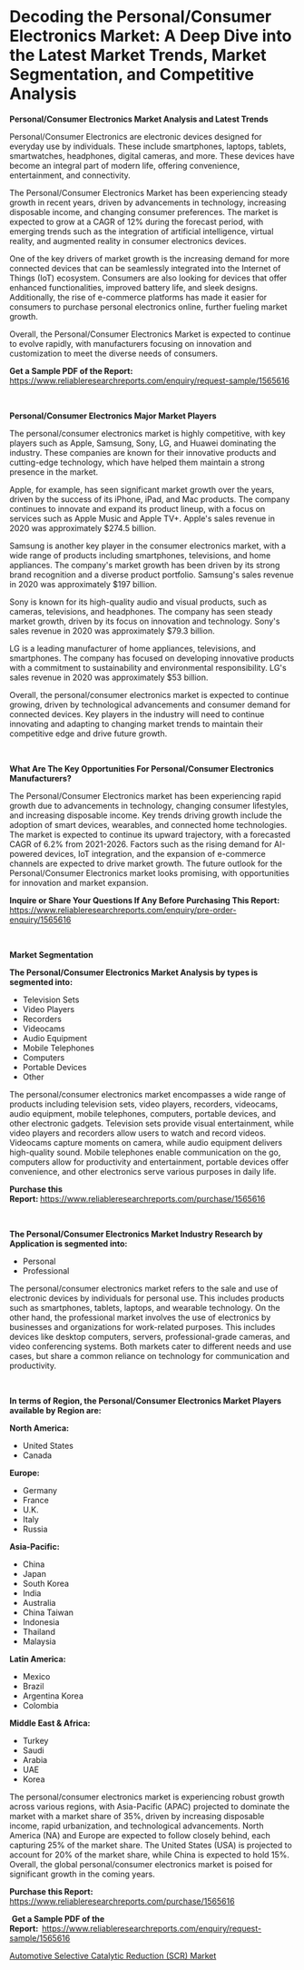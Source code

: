 <p><h1>Decoding the Personal/Consumer Electronics Market: A Deep Dive into the Latest Market Trends, Market Segmentation, and Competitive Analysis</h1></p><p><strong>Personal/Consumer Electronics Market Analysis and Latest Trends</strong></p>
<p><p>Personal/Consumer Electronics are electronic devices designed for everyday use by individuals. These include smartphones, laptops, tablets, smartwatches, headphones, digital cameras, and more. These devices have become an integral part of modern life, offering convenience, entertainment, and connectivity.</p><p>The Personal/Consumer Electronics Market has been experiencing steady growth in recent years, driven by advancements in technology, increasing disposable income, and changing consumer preferences. The market is expected to grow at a CAGR of 12% during the forecast period, with emerging trends such as the integration of artificial intelligence, virtual reality, and augmented reality in consumer electronics devices.</p><p>One of the key drivers of market growth is the increasing demand for more connected devices that can be seamlessly integrated into the Internet of Things (IoT) ecosystem. Consumers are also looking for devices that offer enhanced functionalities, improved battery life, and sleek designs. Additionally, the rise of e-commerce platforms has made it easier for consumers to purchase personal electronics online, further fueling market growth.</p><p>Overall, the Personal/Consumer Electronics Market is expected to continue to evolve rapidly, with manufacturers focusing on innovation and customization to meet the diverse needs of consumers.</p></p>
<p><strong>Get a Sample PDF of the Report:&nbsp;</strong> <a href="https://www.reliableresearchreports.com/enquiry/request-sample/1565616">https://www.reliableresearchreports.com/enquiry/request-sample/1565616</a></p>
<p>&nbsp;</p>
<p><strong>Personal/Consumer Electronics Major Market Players</strong></p>
<p><p>The personal/consumer electronics market is highly competitive, with key players such as Apple, Samsung, Sony, LG, and Huawei dominating the industry. These companies are known for their innovative products and cutting-edge technology, which have helped them maintain a strong presence in the market. </p><p>Apple, for example, has seen significant market growth over the years, driven by the success of its iPhone, iPad, and Mac products. The company continues to innovate and expand its product lineup, with a focus on services such as Apple Music and Apple TV+. Apple's sales revenue in 2020 was approximately $274.5 billion.</p><p>Samsung is another key player in the consumer electronics market, with a wide range of products including smartphones, televisions, and home appliances. The company's market growth has been driven by its strong brand recognition and a diverse product portfolio. Samsung's sales revenue in 2020 was approximately $197 billion.</p><p>Sony is known for its high-quality audio and visual products, such as cameras, televisions, and headphones. The company has seen steady market growth, driven by its focus on innovation and technology. Sony's sales revenue in 2020 was approximately $79.3 billion.</p><p>LG is a leading manufacturer of home appliances, televisions, and smartphones. The company has focused on developing innovative products with a commitment to sustainability and environmental responsibility. LG's sales revenue in 2020 was approximately $53 billion.</p><p>Overall, the personal/consumer electronics market is expected to continue growing, driven by technological advancements and consumer demand for connected devices. Key players in the industry will need to continue innovating and adapting to changing market trends to maintain their competitive edge and drive future growth.</p></p>
<p>&nbsp;</p>
<p><strong>What Are The Key Opportunities For Personal/Consumer Electronics Manufacturers?</strong></p>
<p><p>The Personal/Consumer Electronics market has been experiencing rapid growth due to advancements in technology, changing consumer lifestyles, and increasing disposable income. Key trends driving growth include the adoption of smart devices, wearables, and connected home technologies. The market is expected to continue its upward trajectory, with a forecasted CAGR of 6.2% from 2021-2026. Factors such as the rising demand for AI-powered devices, IoT integration, and the expansion of e-commerce channels are expected to drive market growth. The future outlook for the Personal/Consumer Electronics market looks promising, with opportunities for innovation and market expansion.</p></p>
<p><strong>Inquire or Share Your Questions If Any Before Purchasing This Report:</strong> <a href="https://www.reliableresearchreports.com/enquiry/pre-order-enquiry/1565616">https://www.reliableresearchreports.com/enquiry/pre-order-enquiry/1565616</a></p>
<p>&nbsp;</p>
<p><strong>Market Segmentation</strong></p>
<p><strong>The Personal/Consumer Electronics Market Analysis by types is segmented into:</strong></p>
<p><ul><li>Television Sets</li><li>Video Players</li><li>Recorders</li><li>Videocams</li><li>Audio Equipment</li><li>Mobile Telephones</li><li>Computers</li><li>Portable Devices</li><li>Other</li></ul></p>
<p><p>The personal/consumer electronics market encompasses a wide range of products including television sets, video players, recorders, videocams, audio equipment, mobile telephones, computers, portable devices, and other electronic gadgets. Television sets provide visual entertainment, while video players and recorders allow users to watch and record videos. Videocams capture moments on camera, while audio equipment delivers high-quality sound. Mobile telephones enable communication on the go, computers allow for productivity and entertainment, portable devices offer convenience, and other electronics serve various purposes in daily life.</p></p>
<p><strong>Purchase this Report:&nbsp;</strong><a href="https://www.reliableresearchreports.com/purchase/1565616">https://www.reliableresearchreports.com/purchase/1565616</a></p>
<p>&nbsp;</p>
<p><strong>The Personal/Consumer Electronics Market Industry Research by Application is segmented into:</strong></p>
<p><ul><li>Personal</li><li>Professional</li></ul></p>
<p><p>The personal/consumer electronics market refers to the sale and use of electronic devices by individuals for personal use. This includes products such as smartphones, tablets, laptops, and wearable technology. On the other hand, the professional market involves the use of electronics by businesses and organizations for work-related purposes. This includes devices like desktop computers, servers, professional-grade cameras, and video conferencing systems. Both markets cater to different needs and use cases, but share a common reliance on technology for communication and productivity.</p></p>
<p>&nbsp;</p>
<p><strong>In terms of Region, the Personal/Consumer Electronics Market Players available by Region are:</strong></p>
<p>
    <p> <strong> North America: </strong>
        <ul>
            <li>United States</li>
            <li>Canada</li>
        </ul>
        </p> 
    <p> <strong> Europe: </strong>
        <ul>
            <li>Germany</li>
            <li>France</li>
            <li>U.K.</li>
            <li>Italy</li>
            <li>Russia</li>
        </ul>
        </p> 
    <p> <strong> Asia-Pacific: </strong>
        <ul>
            <li>China</li>
            <li>Japan</li>
            <li>South Korea</li>
            <li>India</li>
            <li>Australia</li>
            <li>China Taiwan</li>
            <li>Indonesia</li>
            <li>Thailand</li>
            <li>Malaysia</li>
        </ul>
        </p> 
    <p> <strong> Latin America: </strong>
        <ul>
            <li>Mexico</li>
            <li>Brazil</li>
            <li>Argentina Korea</li>
            <li>Colombia</li>
        </ul>
        </p> 
    <p> <strong> Middle East & Africa: </strong>
        <ul>
            <li>Turkey</li>
            <li>Saudi</li>
            <li>Arabia</li>
            <li>UAE</li>
            <li>Korea</li>
        </ul>
    </p>
    </p>
<p><p>The personal/consumer electronics market is experiencing robust growth across various regions, with Asia-Pacific (APAC) projected to dominate the market with a market share of 35%, driven by increasing disposable income, rapid urbanization, and technological advancements. North America (NA) and Europe are expected to follow closely behind, each capturing 25% of the market share. The United States (USA) is projected to account for 20% of the market share, while China is expected to hold 15%. Overall, the global personal/consumer electronics market is poised for significant growth in the coming years.</p></p>
<p><strong>Purchase this Report: </strong><a href="https://www.reliableresearchreports.com/purchase/1565616">https://www.reliableresearchreports.com/purchase/1565616</a></p>
<p>&nbsp;<strong>Get a Sample PDF of the Report:&nbsp;&nbsp;</strong><a href="https://www.reliableresearchreports.com/enquiry/request-sample/1565616">https://www.reliableresearchreports.com/enquiry/request-sample/1565616</a></p>
<p><strong></strong></p>
<p><p><a href="https://noble-drawer-34c.notion.site/Global-Automotive-Selective-Catalytic-Reduction-SCR-Market-by-Types-Applications-and-Major-Playe-bfe610a233d64d47ac948a0fb1a07cfb">Automotive Selective Catalytic Reduction (SCR) Market</a></p></p>
